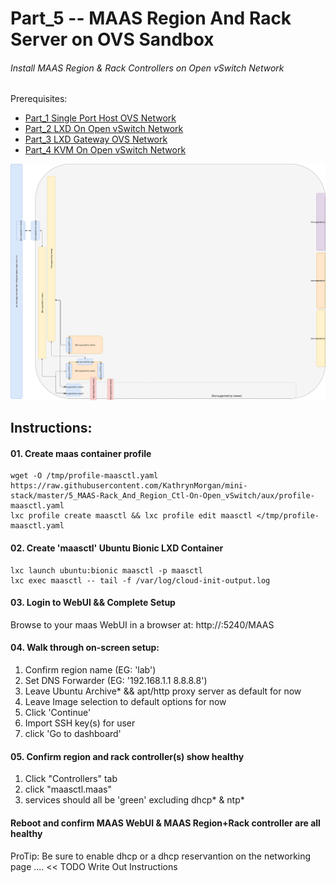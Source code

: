 # Part_5 -- MAAS Region And Rack Server on OVS Sandbox
###### Install MAAS Region & Rack Controllers on Open vSwitch Network

Prerequisites:
- [Part_1 Single Port Host OVS Network]
- [Part_2 LXD On Open vSwitch Network]
- [Part_3 LXD Gateway OVS Network]
- [Part_4 KVM On Open vSwitch Network]

![CCIO_Hypervisor - KVM-On-Open-vSwitch](https://github.com/KathrynMorgan/mini-stack/blob/master/5_MAAS-Rack_And_Region_Ctl-On-Open_vSwitch/web/drawio/MAAS-Region-And-Rack-Ctl-on-OVS-Sandbox.svg)

## Instructions:
#### 01. Create maas container profile
````
wget -O /tmp/profile-maasctl.yaml https://raw.githubusercontent.com/KathrynMorgan/mini-stack/master/5_MAAS-Rack_And_Region_Ctl-On-Open_vSwitch/aux/profile-maasctl.yaml
lxc profile create maasctl && lxc profile edit maasctl </tmp/profile-maasctl.yaml 
````

#### 02. Create 'maasctl' Ubuntu Bionic LXD Container
````
lxc launch ubuntu:bionic maasctl -p maasctl
lxc exec maasctl -- tail -f /var/log/cloud-init-output.log
````

#### 03. Login to WebUI && Complete Setup
Browse to your maas WebUI in a browser at: http://<gateway-ip>:5240/MAAS

#### 04. Walk through on-screen setup:
 1. Confirm region name (EG: 'lab')
 2. Set DNS Forwarder   (EG: '192.168.1.1 8.8.8.8')
 3. Leave Ubuntu Archive* && apt/http proxy server as default for now
 4. Leave Image selection to default options for now
 5. Click 'Continue'
 6. Import SSH key(s) for user
 7. click 'Go to dashboard'

#### 05. Confirm region and rack controller(s) show healthy
 1. Click "Controllers" tab
 2. click "maasctl.maas"
 3. services should all be 'green' excluding dhcp* & ntp*

#### Reboot and confirm MAAS WebUI & MAAS Region+Rack controller are all healthy
ProTip: Be sure to enable dhcp or a dhcp reservantion on the networking page .... << TODO Write Out Instructions    

<!-- Markdown link & img dfn's -->
[Part_1 Single Port Host OVS Network]: https://github.com/KathrynMorgan/mini-stack/tree/master/1_Single_Port_Host-Open_vSwitch_Network_Configuration
[Part_2 LXD On Open vSwitch Network]: https://github.com/KathrynMorgan/mini-stack/tree/master/2_LXD-On-OVS
[Part_3 LXD Gateway OVS Network]: https://github.com/KathrynMorgan/mini-stack/tree/master/3_LXD_Network_Gateway
[Part_4 KVM On Open vSwitch Network]: https://github.com/KathrynMorgan/mini-stack/tree/master/4_KVM_On_Open_vSwitch
